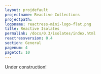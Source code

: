 ```yaml
---
layout: projdefault
projectname: Reactive Collections
projectpath: 
logoname: reactress-mini-logo-flat.png
title: Reactive Isolates
permalink: /docs/0.3/isolates/index.html
reactressversion: 0.4
section: General
pagenum: 4
pagetot: 10
---
```




Under construction!

